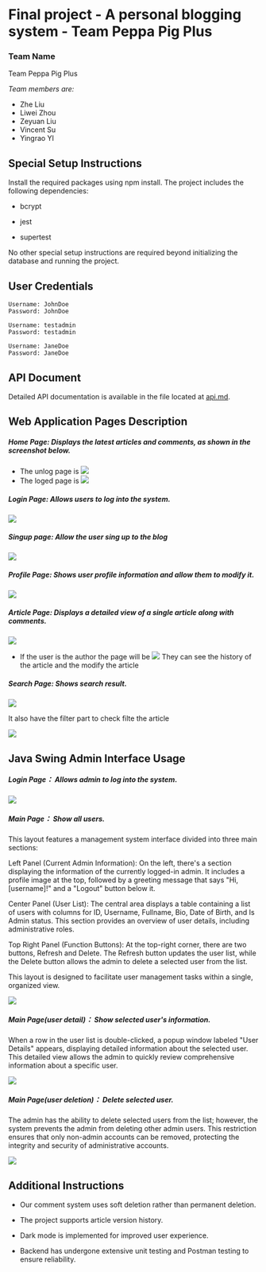 # Final project - A personal blogging system - Team Peppa Pig Plus

### Team Name

Team Peppa Pig Plus

_Team members are:_

- Zhe Liu
- Liwei Zhou
- Zeyuan Liu
- Vincent Su
- Yingrao YI

## Special Setup Instructions

Install the required packages using npm install. The project includes the following dependencies:

- bcrypt

- jest

- supertest

No other special setup instructions are required beyond initializing the database and running the project.

## User Credentials

```
Username: JohnDoe
Password: JohnDoe
```

```
Username: testadmin
Password: testadmin
```

```
Username: JaneDoe
Password: JaneDoe
```

## API Document

Detailed API documentation is available in the file located at [api.md](backend/api.md).

## Web Application Pages Description

##### Home Page: Displays the latest articles and comments, as shown in the screenshot below.

- The unlog page is
  ![](./page-picture/unlog-home.png)
- The loged page is
  ![](./page-picture/homo-login.png)

##### Login Page: Allows users to log into the system.

![](./page-picture/login.png)

##### Singup page: Allow the user sing up to the blog

![](./page-picture/signup.png)

##### Profile Page: Shows user profile information and allow them to modify it.

![](./page-picture/infomation-modify.png)

##### Article Page: Displays a detailed view of a single article along with comments.

![](./page-picture/article.png)

- If the user is the author the page will be
  ![](./page-picture/article-author.png)
  They can see the history of the article and the modify the article

##### Search Page: Shows search result.

![](./page-picture/search.png)

It also have the filter part to check filte the article

![](./page-picture/search-filter.png)

## Java Swing Admin Interface Usage

##### Login Page： Allows admin to log into the system.

![](./page-picture/admin_login.png)

##### Main Page： Show all users.

This layout features a management system interface divided into three main sections:

Left Panel (Current Admin Information): On the left, there's a section displaying the information of the currently logged-in admin. It includes a profile image at the top, followed by a greeting message that says "Hi, [username]!" and a "Logout" button below it.

Center Panel (User List): The central area displays a table containing a list of users with columns for ID, Username, Fullname, Bio, Date of Birth, and Is Admin status. This section provides an overview of user details, including administrative roles.

Top Right Panel (Function Buttons): At the top-right corner, there are two buttons, Refresh and Delete. The Refresh button updates the user list, while the Delete button allows the admin to delete a selected user from the list.

This layout is designed to facilitate user management tasks within a single, organized view.

![](./page-picture/admin_user_list.png)

##### Main Page(user detail)： Show selected user's information.

When a row in the user list is double-clicked, a popup window labeled "User Details" appears, displaying detailed information about the selected user.
This detailed view allows the admin to quickly review comprehensive information about a specific user.

![](./page-picture/admin_user_detail.png)

##### Main Page(user deletion)： Delete selected user.

The admin has the ability to delete selected users from the list; however, the system prevents the admin from deleting other admin users. This restriction ensures that only non-admin accounts can be removed, protecting the integrity and security of administrative accounts.

![](./page-picture/admin_user_deletion.png)

## Additional Instructions

- Our comment system uses soft deletion rather than permanent deletion.

- The project supports article version history.

- Dark mode is implemented for improved user experience.

- Backend has undergone extensive unit testing and Postman testing to ensure reliability.

